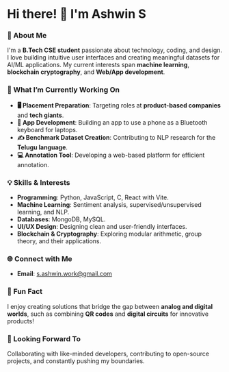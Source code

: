# Hi there! 👋 I'm Ashwin S  

### 🚀 About Me  
I'm a **B.Tech CSE student** passionate about technology, coding, and design. I love building intuitive user interfaces and creating meaningful datasets for AI/ML applications. My current interests span **machine learning**, **blockchain cryptography**, and **Web/App development**.  

### 🌱 What I’m Currently Working On  
- **🖥️ Placement Preparation**: Targeting roles at **product-based companies** and **tech giants**.  
- **📱 App Development**: Building an app to use a phone as a Bluetooth keyboard for laptops.  
- **✍️ Benchmark Dataset Creation**: Contributing to NLP research for the **Telugu language**.  
- **💻 Annotation Tool**: Developing a web-based platform for efficient annotation.  

### 💡 Skills & Interests  
- **Programming**: Python, JavaScript, C, React with Vite.  
- **Machine Learning**: Sentiment analysis, supervised/unsupervised learning, and NLP.  
- **Databases**: MongoDB, MySQL.  
- **UI/UX Design**: Designing clean and user-friendly interfaces.  
- **Blockchain & Cryptography**: Exploring modular arithmetic, group theory, and their applications.  

### 🌐 Connect with Me  
- **Email**: s.ashwin.work@gmail.com  

### 📌 Fun Fact  
I enjoy creating solutions that bridge the gap between **analog and digital worlds**, such as combining **QR codes** and **digital circuits** for innovative products!  

### 🔭 Looking Forward To  
Collaborating with like-minded developers, contributing to open-source projects, and constantly pushing my boundaries.  
